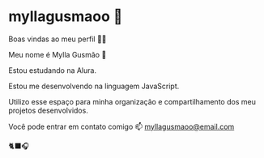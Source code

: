 # myllagusmaoo 💌
Boas vindas ao meu perfil 💐💐

Meu nome é Mylla Gusmão 🍓

Estou estudando na Alura.

Estou me desenvolvendo na linguagem JavaScript.

Utilizo esse espaço para minha organização e compartilhamento dos meu projetos desenvolvidos.

Você pode entrar em contato comigo 📫
myllagusmaoo@email.com 

🐈‍⬛🎧
